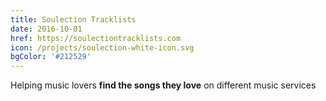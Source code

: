 ```yaml
---
title: Soulection Tracklists
date: 2016-10-01
href: https://soulectiontracklists.com
icon: /projects/soulection-white-icon.svg
bgColor: '#212529'
---
```

Helping music lovers **find the songs they love** on different music services
<!--more-->
